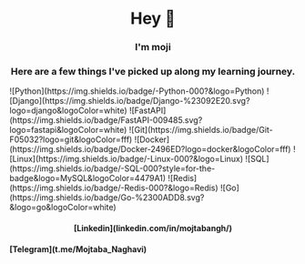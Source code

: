<p align='center'>
<h1 align='center'>Hey 👋</h1>
<h3 align='center'>I'm moji</h3>


<h3 align='center'>Here are a few things I've picked up along my learning journey.</h3>
![Python](https://img.shields.io/badge/-Python-000?&logo=Python)
![Django](https://img.shields.io/badge/Django-%23092E20.svg?logo=django&logoColor=white)
![FastAPI](https://img.shields.io/badge/FastAPI-009485.svg?logo=fastapi&logoColor=white)
![Git](https://img.shields.io/badge/Git-F05032?logo=git&logoColor=fff)
![Docker](https://img.shields.io/badge/Docker-2496ED?logo=docker&logoColor=fff)
![Linux](https://img.shields.io/badge/-Linux-000?&logo=Linux)
![SQL](https://img.shields.io/badge/-SQL-000?style=for-the-badge&logo=MySQL&logoColor=4479A1)
![Redis](https://img.shields.io/badge/-Redis-000?&logo=Redis)
![Go](https://img.shields.io/badge/Go-%2300ADD8.svg?&logo=go&logoColor=white)

<h4 align='center'>[Linkedin](linkedin.com/in/mojtabangh/)</h4>
<h4>[Telegram](t.me/Mojtaba_Naghavi)</h4>
<!--
**mojtabangh/mojtabangh** is a ✨ _special_ ✨ repository because its `README.md` (this file) appears on your GitHub profile.

Here are some ideas to get you started:

- 🔭 I’m currently working on ...
- 🌱 I’m currently learning ...
- 👯 I’m looking to collaborate on ...
- 🤔 I’m looking for help with ...
- 💬 Ask me about ...
- 📫 How to reach me: ...
- 😄 Pronouns: ...
- ⚡ Fun fact: ...
-->
